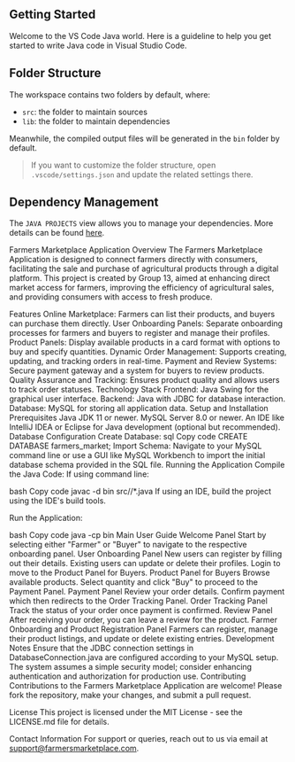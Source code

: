## Getting Started

Welcome to the VS Code Java world. Here is a guideline to help you get started to write Java code in Visual Studio Code.

## Folder Structure

The workspace contains two folders by default, where:

- `src`: the folder to maintain sources
- `lib`: the folder to maintain dependencies

Meanwhile, the compiled output files will be generated in the `bin` folder by default.

> If you want to customize the folder structure, open `.vscode/settings.json` and update the related settings there.

## Dependency Management

The `JAVA PROJECTS` view allows you to manage your dependencies. More details can be found [here](https://github.com/microsoft/vscode-java-dependency#manage-dependencies).

Farmers Marketplace Application
Overview
The Farmers Marketplace Application is designed to connect farmers directly with consumers, facilitating the sale and purchase of agricultural products through a digital platform. This project is created by Group 13, aimed at enhancing direct market access for farmers, improving the efficiency of agricultural sales, and providing consumers with access to fresh produce.

Features
Online Marketplace: Farmers can list their products, and buyers can purchase them directly.
User Onboarding Panels: Separate onboarding processes for farmers and buyers to register and manage their profiles.
Product Panels: Display available products in a card format with options to buy and specify quantities.
Dynamic Order Management: Supports creating, updating, and tracking orders in real-time.
Payment and Review Systems: Secure payment gateway and a system for buyers to review products.
Quality Assurance and Tracking: Ensures product quality and allows users to track order statuses.
Technology Stack
Frontend: Java Swing for the graphical user interface.
Backend: Java with JDBC for database interaction.
Database: MySQL for storing all application data.
Setup and Installation
Prerequisites
Java JDK 11 or newer.
MySQL Server 8.0 or newer.
An IDE like IntelliJ IDEA or Eclipse for Java development (optional but recommended).
Database Configuration
Create Database:
sql
Copy code
CREATE DATABASE farmers_market;
Import Schema:
Navigate to your MySQL command line or use a GUI like MySQL Workbench to import the initial database schema provided in the SQL file.
Running the Application
Compile the Java Code:
If using command line:

bash
Copy code
javac -d bin src//*.java
If using an IDE, build the project using the IDE's build tools.

Run the Application:

bash
Copy code
java -cp bin Main
User Guide
Welcome Panel
Start by selecting either "Farmer" or "Buyer" to navigate to the respective onboarding panel.
User Onboarding Panel
New users can register by filling out their details.
Existing users can update or delete their profiles.
Login to move to the Product Panel for Buyers.
Product Panel for Buyers
Browse available products.
Select quantity and click "Buy" to proceed to the Payment Panel.
Payment Panel
Review your order details.
Confirm payment which then redirects to the Order Tracking Panel.
Order Tracking Panel
Track the status of your order once payment is confirmed.
Review Panel
After receiving your order, you can leave a review for the product.
Farmer Onboarding and Product Registration Panel
Farmers can register, manage their product listings, and update or delete existing entries.
Development Notes
Ensure that the JDBC connection settings in DatabaseConnection.java are configured according to your MySQL setup.
The system assumes a simple security model; consider enhancing authentication and authorization for production use.
Contributing
Contributions to the Farmers Marketplace Application are welcome! Please fork the repository, make your changes, and submit a pull request.

License
This project is licensed under the MIT License - see the LICENSE.md file for details.

Contact Information
For support or queries, reach out to us via email at support@farmersmarketplace.com.
